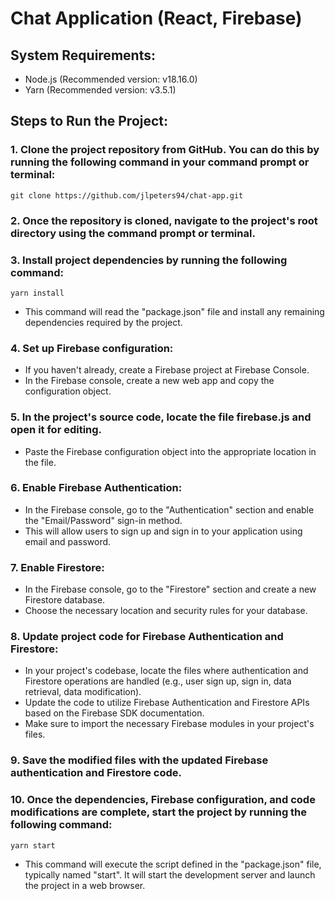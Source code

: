 # Chat Application (React, Firebase)

## System Requirements:

* Node.js (Recommended version: v18.16.0)
* Yarn (Recommended version: v3.5.1)

## Steps to Run the Project:

### 1. Clone the project repository from GitHub. You can do this by running the following command in your command prompt or terminal:
```
git clone https://github.com/jlpeters94/chat-app.git
```

### 2. Once the repository is cloned, navigate to the project's root directory using the command prompt or terminal.

### 3. Install project dependencies by running the following command:
```
yarn install
```
* This command will read the "package.json" file and install any remaining dependencies required by the project.

### 4. Set up Firebase configuration:
* If you haven't already, create a Firebase project at Firebase Console.
* In the Firebase console, create a new web app and copy the configuration object.

### 5. In the project's source code, locate the file firebase.js and open it for editing.
* Paste the Firebase configuration object into the appropriate location in the file.

### 6. Enable Firebase Authentication:
* In the Firebase console, go to the "Authentication" section and enable the "Email/Password" sign-in method.
* This will allow users to sign up and sign in to your application using email and password.

### 7. Enable Firestore:
* In the Firebase console, go to the "Firestore" section and create a new Firestore database.
* Choose the necessary location and security rules for your database.

### 8. Update project code for Firebase Authentication and Firestore:
* In your project's codebase, locate the files where authentication and Firestore operations are handled (e.g., user sign up, sign in, data retrieval, data modification).
* Update the code to utilize Firebase Authentication and Firestore APIs based on the Firebase SDK documentation.
* Make sure to import the necessary Firebase modules in your project's files.

### 9. Save the modified files with the updated Firebase authentication and Firestore code.

### 10. Once the dependencies, Firebase configuration, and code modifications are complete, start the project by running the following command:
```
yarn start
```
* This command will execute the script defined in the "package.json" file, typically named "start". It will start the development server and launch the project in a web browser.
